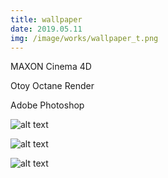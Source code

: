 ```yaml
---
title: wallpaper
date: 2019.05.11
img: /image/works/wallpaper_t.png
---
```


MAXON Cinema 4D

Otoy Octane Render

Adobe Photoshop


![alt text](https://drive.google.com/uc?export=view&id=1ZTG_dp4uNDvBgshdpCYM4WKAW9sRuM0j)

![alt text](https://drive.google.com/uc?export=view&id=1LH4EKt1t51ASY0L3rS2dzyq9EmhVz0kj)

![alt text](https://drive.google.com/uc?export=view&id=1PrFW67_dcU01gLbobhGCxwD2Ec7O7E7B)

